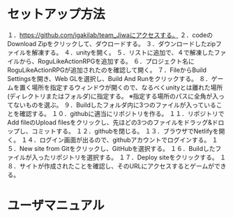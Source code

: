 # セットアップ方法

１．https://github.com/igakilab/team_Jiwaにアクセスする。
２．codeのDownload Zipをクリックして、ダウロードする。
３．ダウンロードしたzipファイルを解凍する。
４．unityを開く。
５．リストに追加で、４で解凍したファイルから、RoguLikeActionRPGを追加する。
６．プロジェクト名にRoguLikeActionRPGが追加されたのを確認して開く。
７．FileからBuild Settingsを開き、Web GLを選択し、Build And Runをクリックする。
８．ゲームを置く場所を指定するウィンドウが開くので、なるべくunityとは離れた場所(ディレクトリまたはフォルダ)に指定する。
    ※指定する場所のパスに全角が入ってないものを選ぶ。
９．Buildしたフォルダ内に3つのファイルが入っていることを確認する。
１０．githubに適当にリポジトリを作る。
１１．リポジトリでAdd fileのUpload filesをクリックし、先ほどの3つのファイルをドラッグ&ドロップし、コミットする。
１２．githubを閉じる。
１３．ブラウザでNetlifyを開く。
１４．ログイン画面が出るので、githubアカウントでログインする。
１５．New site from Gitをクリックし、GitHubを選択する。
１６．Buildしたファイルが入ったリポジトリを選択する。
１７．Deploy siteをクリックする。
１８．サイトが作成されたことを確認し、そのURLにアクセスするとゲームができる。

# ユーザマニュアル
